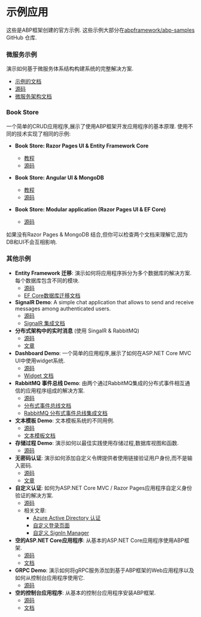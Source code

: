 # 示例应用

这些是ABP框架创建的官方示例. 这些示例大部分在[abpframework/abp-samples](https://github.com/abpframework/abp-samples) GitHub 仓库.

### 微服务示例

演示如何基于微服务体系结构构建系统的完整解决方案.

* [示例的文档](Microservice-Demo.md)
* [源码](https://github.com/abpframework/abp-samples/tree/master/MicroserviceDemo)
* [微服务架构文档](../Microservice-Architecture.md)

### Book Store

一个简单的CRUD应用程序,展示了使用ABP框架开发应用程序的基本原理. 使用不同的技术实现了相同的示例:

* **Book Store: Razor Pages UI & Entity Framework Core**
  * [教程](https://docs.abp.io/en/abp/latest/Tutorials/Part-1?UI=MVC&DB=EF)
  * [源码](https://github.com/abpframework/abp-samples/tree/master/BookStore-Mvc-EfCore)

* **Book Store: Angular UI & MongoDB**
  * [教程](https://docs.abp.io/en/abp/latest/Tutorials/Part-1?UI=NG&DB=Mongo)
  * [源码](https://github.com/abpframework/abp-samples/tree/master/BookStore-Angular-MongoDb)

* **Book Store: Modular application (Razor Pages UI & EF Core)**
  * [源码](https://github.com/abpframework/abp-samples/tree/master/BookStore-Modular)

如果没有Razor Pages & MongoDB 结合,但你可以检查两个文档来理解它,因为DB和UI不会互相影响.

### 其他示例

* **Entity Framework 迁移**: 演示如何将应用程序拆分为多个数据库的解决方案. 每个数据库包含不同的模块.
  * [源码](https://github.com/abpframework/abp-samples/tree/master/EfCoreMigrationDemo)
  * [EF Core数据库迁移文档](../Entity-Framework-Core-Migrations.md)
* **SignalR Demo**: A simple chat application that allows to send and receive messages among authenticated users.
  * [源码](https://github.com/abpframework/abp-samples/tree/master/SignalRDemo)
  * [SignalR 集成文档](../SignalR-Integration.md)
* **分布式架构中的实时消息** (使用 SingalR & RabbitMQ)
  * [源码](https://github.com/abpframework/abp-samples/tree/master/SignalRTieredDemo)
  * [文章](https://community.abp.io/articles/real-time-messaging-in-a-distributed-architecture-using-abp-framework-singalr-rabbitmq-daf47e17)
* **Dashboard Demo**: 一个简单的应用程序,展示了如何在ASP.NET Core MVC UI中使用widget系统.
  * [源码](https://github.com/abpframework/abp-samples/tree/master/DashboardDemo)
  * [Widget 文档](../UI/AspNetCore/Widgets.md)
* **RabbitMQ 事件总线 Demo**: 由两个通过RabbitMQ集成的分布式事件相互通信的应用程序组成的解决方案.
  * [源码](https://github.com/abpframework/abp-samples/tree/master/RabbitMqEventBus)
  * [分布式事件总线文档](../Distributed-Event-Bus.md)
  * [RabbitMQ 分布式事件总线集成文档](../Distributed-Event-Bus-RabbitMQ-Integration.md)
* **文本模板 Demo**: 文本模板系统的不同用例.
  * [源码](https://github.com/abpframework/abp-samples/tree/master/TextTemplateDemo)
  * [文本模板文档](../Text-Templating.md)
* **存储过程 Demo**: 演示如何以最佳实践使用存储过程,数据库视图和函数.
  * [源码](https://github.com/abpframework/abp-samples/tree/master/StoredProcedureDemo)
* **无密码认证**: 演示如何添加自定义令牌提供者使用链接验证用户身份,而不是输入密码.
  * [源码](https://github.com/abpframework/abp-samples/tree/master/PasswordlessAuthentication)
  * [文章](https://community.abp.io/articles/implementing-passwordless-authentication-with-asp.net-core-identity-c25l8koj)
* **自定义认证**: 如何为ASP.NET Core MVC / Razor Pages应用程序自定义身份验证的解决方案.
  * [源码](https://github.com/abpframework/abp-samples/tree/master/Authentication-Customization)
  * 相关文章:
    * [Azure Active Directory 认证](https://community.abp.io/articles/how-to-use-the-azure-active-directory-authentication-for-mvc-razor-page-applications-4603b9cf)
    * [自定义登录页面](https://community.abp.io/articles/how-to-customize-the-login-page-for-mvc-razor-page-applications-9a40f3cd)
    * [自定义 SignIn Manager](https://community.abp.io/articles/how-to-customize-the-signin-manager-3e858753)
* **空的ASP.NET Core应用程序**: 从基本的ASP.NET Core应用程序使用ABP框架.
  * [源码](https://github.com/abpframework/abp-samples/tree/master/BasicAspNetCoreApplication)
  * [文档](../Getting-Started-AspNetCore-Application.md)
* **GRPC Demo**: 演示如何将gRPC服务添加到基于ABP框架的Web应用程序以及如何从控制台应用程序使用它.
  * [源码](https://github.com/abpframework/abp-samples/tree/master/GrpcDemo)
* **空的控制台应用程序**: 从基本的控制台应用程序安装ABP框架.
  * [源码](https://github.com/abpframework/abp-samples/tree/master/BasicConsoleApplication)
  * [文档](../Getting-Started-Console-Application.md)
